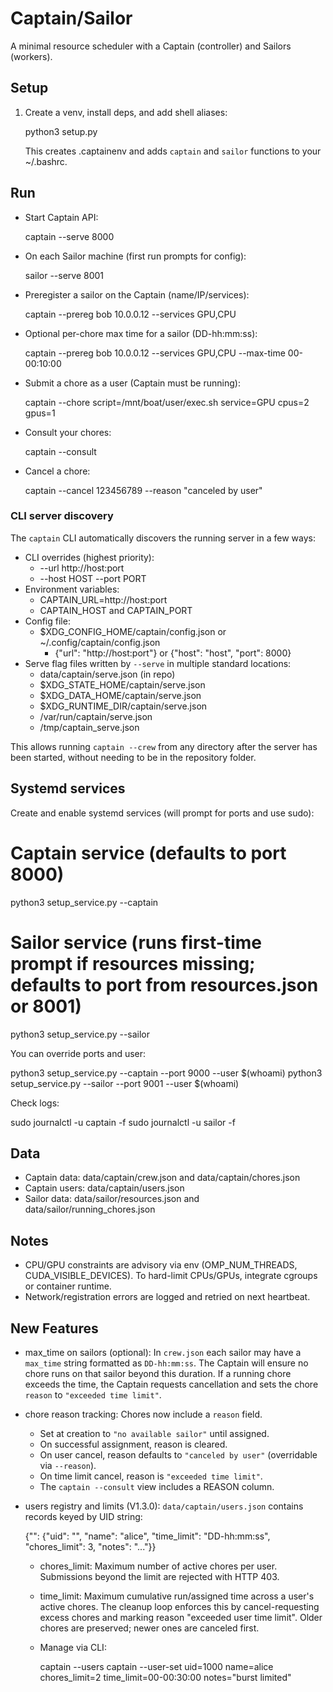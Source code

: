 # Captain/Sailor

A minimal resource scheduler with a Captain (controller) and Sailors (workers).

## Setup

1. Create a venv, install deps, and add shell aliases:

   python3 setup.py

   This creates .captainenv and adds `captain` and `sailor` functions to your ~/.bashrc.

## Run

- Start Captain API:

  captain --serve 8000

- On each Sailor machine (first run prompts for config):

  sailor --serve 8001

- Preregister a sailor on the Captain (name/IP/services):

  captain --prereg bob 10.0.0.12 --services GPU,CPU

- Optional per-chore max time for a sailor (DD-hh:mm:ss):

  captain --prereg bob 10.0.0.12 --services GPU,CPU --max-time 00-00:10:00

- Submit a chore as a user (Captain must be running):

  captain --chore script=/mnt/boat/user/exec.sh service=GPU cpus=2 gpus=1

- Consult your chores:

  captain --consult

- Cancel a chore:

  captain --cancel 123456789 --reason "canceled by user"

### CLI server discovery

The `captain` CLI automatically discovers the running server in a few ways:

- CLI overrides (highest priority):
  - --url http://host:port
  - --host HOST --port PORT
- Environment variables:
  - CAPTAIN_URL=http://host:port
  - CAPTAIN_HOST and CAPTAIN_PORT
- Config file:
  - $XDG_CONFIG_HOME/captain/config.json or ~/.config/captain/config.json
    - {"url": "http://host:port"} or {"host": "host", "port": 8000}
- Serve flag files written by `--serve` in multiple standard locations:
  - data/captain/serve.json (in repo)
  - $XDG_STATE_HOME/captain/serve.json
  - $XDG_DATA_HOME/captain/serve.json
  - $XDG_RUNTIME_DIR/captain/serve.json
  - /var/run/captain/serve.json
  - /tmp/captain_serve.json

This allows running `captain --crew` from any directory after the server has been started, without needing to be in the repository folder.

## Systemd services

Create and enable systemd services (will prompt for ports and use sudo):

  # Captain service (defaults to port 8000)
  python3 setup_service.py --captain

  # Sailor service (runs first-time prompt if resources missing; defaults to port from resources.json or 8001)
  python3 setup_service.py --sailor

You can override ports and user:

  python3 setup_service.py --captain --port 9000 --user $(whoami)
  python3 setup_service.py --sailor --port 9001 --user $(whoami)

Check logs:

  sudo journalctl -u captain -f
  sudo journalctl -u sailor -f

## Data

- Captain data: data/captain/crew.json and data/captain/chores.json
- Captain users: data/captain/users.json
- Sailor data: data/sailor/resources.json and data/sailor/running_chores.json

## Notes

- CPU/GPU constraints are advisory via env (OMP_NUM_THREADS, CUDA_VISIBLE_DEVICES). To hard-limit CPUs/GPUs, integrate cgroups or container runtime.
- Network/registration errors are logged and retried on next heartbeat.

## New Features

- max_time on sailors (optional): In `crew.json` each sailor may have a `max_time` string formatted as `DD-hh:mm:ss`. The Captain will ensure no chore runs on that sailor beyond this duration. If a running chore exceeds the time, the Captain requests cancellation and sets the chore `reason` to `"exceeded time limit"`.
- chore reason tracking: Chores now include a `reason` field.
  - Set at creation to `"no available sailor"` until assigned.
  - On successful assignment, reason is cleared.
  - On user cancel, reason defaults to `"canceled by user"` (overridable via `--reason`).
  - On time limit cancel, reason is `"exceeded time limit"`.
  - The `captain --consult` view includes a REASON column.

- users registry and limits (V1.3.0): `data/captain/users.json` contains records keyed by UID string:

  {"<UID>": {"uid": "<UID>", "name": "alice", "time_limit": "DD-hh:mm:ss", "chores_limit": 3, "notes": "..."}}

  - chores_limit: Maximum number of active chores per user. Submissions beyond the limit are rejected with HTTP 403.
  - time_limit: Maximum cumulative run/assigned time across a user's active chores. The cleanup loop enforces this by cancel-requesting excess chores and marking reason "exceeded user time limit". Older chores are preserved; newer ones are canceled first.
  - Manage via CLI:

    captain --users
    captain --user-set uid=1000 name=alice chores_limit=2 time_limit=00-00:30:00 notes="burst limited"
